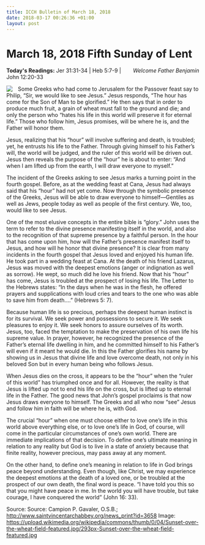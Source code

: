 ```yaml
---
title: ICCH Bulletin of March 18, 2018
date: 2018-03-17 00:26:36 +01:00
layout: post
---
```


# March 18, 2018 Fifth Sunday of Lent
<span style="float: right"><em>Welcome Father Benjamin</em></span>
**Today's Readings:** Jer 31:31-34 | Heb 5:7-9 | John 12:20-33


<img style="float: left; margin-right: 1em;" src="https://upload.wikimedia.org/wikipedia/commons/thumb/0/04/Sunset-over-the-wheat-field-featured.jpg/293px-Sunset-over-the-wheat-field-featured.jpg">

Some Greeks who had come to Jerusalem for the Passover feast say to Philip, “Sir, we would like to see Jesus.” Jesus responds, “The hour has come for the Son of Man to be glorified.” He then says that in order to produce much fruit, a grain of wheat must fall to the ground and die; and only the person who “hates his life in this world will preserve it for eternal life.” Those who follow him, Jesus promises, will be where he is, and the Father will honor them.

Jesus, realizing that his “hour” will involve suffering and death, is troubled; yet, he entrusts his life to the Father. Through giving himself to his Father’s will, the world will be judged, and the ruler of this world will be driven out. Jesus then reveals the purpose of the “hour” he is about to enter: “And when I am lifted up from the earth, I will draw everyone to myself.”

The incident of the Greeks asking to see Jesus marks a turning point in the fourth gospel. Before, as at the wedding feast at Cana, Jesus had always said that his “hour” had not yet come. Now through the symbolic presence of the Greeks, Jesus will be able to draw everyone to himself—Gentiles as well as Jews, people today as well as people of the first century. We, too, would like to see Jesus.

One of the most elusive concepts in the entire bible is “glory.” John uses the term to refer to the divine presence manifesting itself in the world, and also to the recognition of that supreme presence by a faithful person. In the hour that has come upon him, how will the Father’s presence manifest itself to Jesus, and how will he honor that divine presence? It is clear from many incidents in the fourth gospel that Jesus loved and enjoyed his human life. He took part in a wedding feast at Cana. At the death of his friend Lazarus, Jesus was moved with the deepest emotions (anger or indignation as well as sorrow). He wept, so much did he love his friend. Now that his “hour” has come, Jesus is troubled at the prospect of losing his life. The Letter to the Hebrews states: “In the days when he was in the flesh, he offered prayers and supplications with loud cries and tears to the one who was able to save him from death….” (Hebrews 5: 7).

Because human life is so precious, perhaps the deepest human instinct is for its survival. We seek power and possessions to secure it. We seek pleasures to enjoy it. We seek honors to assure ourselves of its worth. Jesus, too, faced the temptation to make the preservation of his own life his supreme value. In prayer, however, he recognized the presence of the Father’s eternal life dwelling in him, and he committed himself to his Father’s will even if it meant he would die. In this the Father glorifies his name by showing us in Jesus that divine life and love overcome death, not only in his beloved Son but in every human being who follows Jesus.

When Jesus dies on the cross, it appears to be the “hour” when the “ruler of this world” has triumphed once and for all. However, the reality is that Jesus is lifted up not to end his life on the cross, but is lifted up to eternal life in the Father. The good news that John’s gospel proclaims is that now Jesus draws everyone to himself. The Greeks and all who now “see” Jesus and follow him in faith will be where he is, with God.

The crucial “hour” when one must choose either to love one’s life in this world above everything else, or to love one’s life in God, of course, will come in the particular circumstances of one’s own world. There are immediate implications of that decision. To define one’s ultimate meaning in relation to any reality but God is to live in a state of anxiety because that finite reality, however precious, may pass away at any moment.

On the other hand, to define one’s meaning in relation to life in God brings peace beyond understanding. Even though, like Christ, we may experience the deepest emotions at the death of a loved one, or be troubled at the prospect of our own death, the final word is peace. “I have told you this so that you might have peace in me. In the world you will have trouble, but take courage, I have conquered the world” (John 16: 33).

Source: Source: Campion P. Gavaler, O.S.B.; http://www.saintvincentarchabbey.org/news_print?id=3658
Image: https://upload.wikimedia.org/wikipedia/commons/thumb/0/04/Sunset-over-the-wheat-field-featured.jpg/293px-Sunset-over-the-wheat-field-featured.jpg




